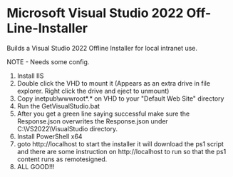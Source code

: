 # Microsoft Visual Studio 2022 Off-Line-Installer
Builds a Visual Studio 2022 Offline Installer for local intranet use.

NOTE - Needs some config.

1. Install IIS
2. Double click the VHD to mount it (Appears as an extra drive in file explorer. Right click the drive and eject to unmount)
3. Copy inetpub\wwwroot\*.* on VHD to your "Default Web Site" directory
4. Run the GetVisualStudio.bat
5. After you get a green line saying successful make sure the Response.json overwrites the Response.json under C:\VS2022\VisualStudio directory.
6. Install PowerShell x64
7. goto http://localhost to start the installer it will download the ps1 script and there are some instruction on http://localhost to run so that the ps1 content runs as remotesigned.
8. ALL GOOD!!!


